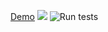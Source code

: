 <a href="https://desolate-garden-22130.herokuapp.com">Demo</a>
<a href="https://codeclimate.com/github/Vadimusss/frontend-project-lvl4/maintainability"><img src="https://api.codeclimate.com/v1/badges/8856b793217a8dcf340f/maintainability" /></a>
![Run tests](https://github.com/Vadimusss/frontend-project-lvl4/workflows/Run%20tests/badge.svg)